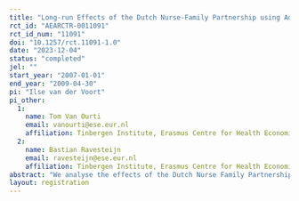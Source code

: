 ```yaml
---
title: "Long-run Effects of the Dutch Nurse-Family Partnership using Administrative Data"
rct_id: "AEARCTR-0011091"
rct_id_num: "11091"
doi: "10.1257/rct.11091-1.0"
date: "2023-12-04"
status: "completed"
jel: ""
start_year: "2007-01-01"
end_year: "2009-04-30"
pi: "Ilse van der Voort"
pi_other:
  1:
    name: Tom Van Ourti
    email: vanourti@ese.eur.nl
    affiliation: Tinbergen Institute, Erasmus Centre for Health Economics Rotterdam, Erasmus School of Economics, Erasmus School of Health Policy and Management
  2:
    name: Bastian Ravesteijn
    email: ravesteijn@ese.eur.nl
    affiliation: Tinbergen Institute, Erasmus Centre for Health Economics Rotterdam, Erasmus School of Economics,
abstract: "We analyse the effects of the Dutch Nurse Family Partnership, an early-childhood intervention that offers home visits during and after pregnancy to young first-time mothers with low levels of education. In 2007, an RCT was conducted in the Netherlands. Previous research has found beneficial short-run effects by analysing survey data collected during the RCT (Mejdoubi  et al., 2013; Mejdoubi et al., 2014; Mejdoubi et al., 2015). We combine this survey data with administrative data from Statistics Netherlands to look at the medium- and long-run effects of the intervention on parents and children. Hereby, we want to establish whether the intervention also benefits children’s development and parental well-being and functioning in the medium- and long-run."
layout: registration
---
```


